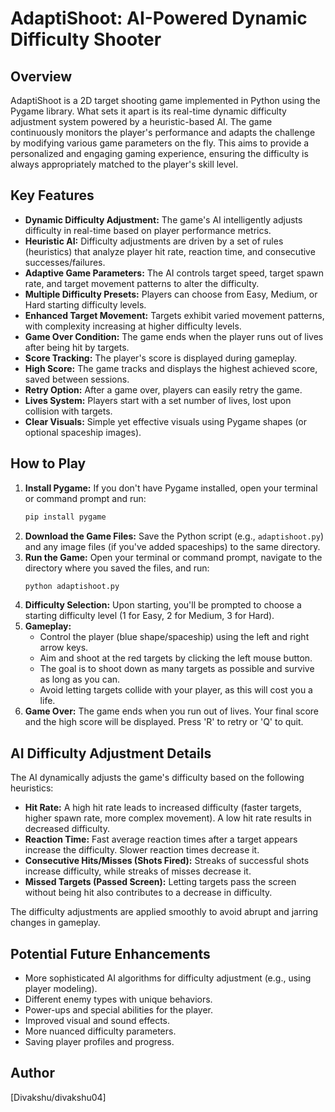 # AdaptiShoot: AI-Powered Dynamic Difficulty Shooter

## Overview

AdaptiShoot is a 2D target shooting game implemented in Python using the Pygame library. What sets it apart is its real-time dynamic difficulty adjustment system powered by a heuristic-based AI. The game continuously monitors the player's performance and adapts the challenge by modifying various game parameters on the fly. This aims to provide a personalized and engaging gaming experience, ensuring the difficulty is always appropriately matched to the player's skill level.

## Key Features

* **Dynamic Difficulty Adjustment:** The game's AI intelligently adjusts difficulty in real-time based on player performance metrics.
* **Heuristic AI:** Difficulty adjustments are driven by a set of rules (heuristics) that analyze player hit rate, reaction time, and consecutive successes/failures.
* **Adaptive Game Parameters:** The AI controls target speed, target spawn rate, and target movement patterns to alter the difficulty.
* **Multiple Difficulty Presets:** Players can choose from Easy, Medium, or Hard starting difficulty levels.
* **Enhanced Target Movement:** Targets exhibit varied movement patterns, with complexity increasing at higher difficulty levels.
* **Game Over Condition:** The game ends when the player runs out of lives after being hit by targets.
* **Score Tracking:** The player's score is displayed during gameplay.
* **High Score:** The game tracks and displays the highest achieved score, saved between sessions.
* **Retry Option:** After a game over, players can easily retry the game.
* **Lives System:** Players start with a set number of lives, lost upon collision with targets.
* **Clear Visuals:** Simple yet effective visuals using Pygame shapes (or optional spaceship images).

## How to Play

1.  **Install Pygame:** If you don't have Pygame installed, open your terminal or command prompt and run:
    ```bash
    pip install pygame
    ```
2.  **Download the Game Files:** Save the Python script (e.g., `adaptishoot.py`) and any image files (if you've added spaceships) to the same directory.
3.  **Run the Game:** Open your terminal or command prompt, navigate to the directory where you saved the files, and run:
    ```bash
    python adaptishoot.py
    ```
4.  **Difficulty Selection:** Upon starting, you'll be prompted to choose a starting difficulty level (1 for Easy, 2 for Medium, 3 for Hard).
5.  **Gameplay:**
    * Control the player (blue shape/spaceship) using the left and right arrow keys.
    * Aim and shoot at the red targets by clicking the left mouse button.
    * The goal is to shoot down as many targets as possible and survive as long as you can.
    * Avoid letting targets collide with your player, as this will cost you a life.
6.  **Game Over:** The game ends when you run out of lives. Your final score and the high score will be displayed. Press 'R' to retry or 'Q' to quit.

## AI Difficulty Adjustment Details

The AI dynamically adjusts the game's difficulty based on the following heuristics:

* **Hit Rate:** A high hit rate leads to increased difficulty (faster targets, higher spawn rate, more complex movement). A low hit rate results in decreased difficulty.
* **Reaction Time:** Fast average reaction times after a target appears increase the difficulty. Slower reaction times decrease it.
* **Consecutive Hits/Misses (Shots Fired):** Streaks of successful shots increase difficulty, while streaks of misses decrease it.
* **Missed Targets (Passed Screen):** Letting targets pass the screen without being hit also contributes to a decrease in difficulty.

The difficulty adjustments are applied smoothly to avoid abrupt and jarring changes in gameplay.

## Potential Future Enhancements

* More sophisticated AI algorithms for difficulty adjustment (e.g., using player modeling).
* Different enemy types with unique behaviors.
* Power-ups and special abilities for the player.
* Improved visual and sound effects.
* More nuanced difficulty parameters.
* Saving player profiles and progress.

## Author

[Divakshu/divakshu04]